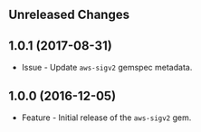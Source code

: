 Unreleased Changes
------------------

1.0.1 (2017-08-31)
------------------

* Issue - Update `aws-sigv2` gemspec metadata.

1.0.0 (2016-12-05)
------------------

* Feature - Initial release of the `aws-sigv2` gem.

